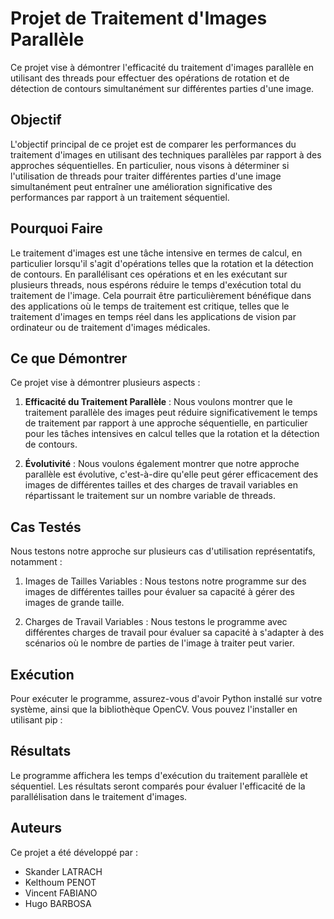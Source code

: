 # Projet de Traitement d'Images Parallèle

Ce projet vise à démontrer l'efficacité du traitement d'images parallèle en utilisant des threads pour effectuer des opérations de rotation et de détection de contours simultanément sur différentes parties d'une image.

## Objectif

L'objectif principal de ce projet est de comparer les performances du traitement d'images en utilisant des techniques parallèles par rapport à des approches séquentielles. En particulier, nous visons à déterminer si l'utilisation de threads pour traiter différentes parties d'une image simultanément peut entraîner une amélioration significative des performances par rapport à un traitement séquentiel.

## Pourquoi Faire

Le traitement d'images est une tâche intensive en termes de calcul, en particulier lorsqu'il s'agit d'opérations telles que la rotation et la détection de contours. En parallélisant ces opérations et en les exécutant sur plusieurs threads, nous espérons réduire le temps d'exécution total du traitement de l'image. Cela pourrait être particulièrement bénéfique dans des applications où le temps de traitement est critique, telles que le traitement d'images en temps réel dans les applications de vision par ordinateur ou de traitement d'images médicales.

## Ce que Démontrer

Ce projet vise à démontrer plusieurs aspects :

1. **Efficacité du Traitement Parallèle** : Nous voulons montrer que le traitement parallèle des images peut réduire significativement le temps de traitement par rapport à une approche séquentielle, en particulier pour les tâches intensives en calcul telles que la rotation et la détection de contours.

2. **Évolutivité** : Nous voulons également montrer que notre approche parallèle est évolutive, c'est-à-dire qu'elle peut gérer efficacement des images de différentes tailles et des charges de travail variables en répartissant le traitement sur un nombre variable de threads.

## Cas Testés

Nous testons notre approche sur plusieurs cas d'utilisation représentatifs, notamment :

1. Images de Tailles Variables : Nous testons notre programme sur des images de différentes tailles pour évaluer sa capacité à gérer des images de grande taille.

2. Charges de Travail Variables : Nous testons le programme avec différentes charges de travail pour évaluer sa capacité à s'adapter à des scénarios où le nombre de parties de l'image à traiter peut varier.

## Exécution

Pour exécuter le programme, assurez-vous d'avoir Python installé sur votre système, ainsi que la bibliothèque OpenCV. Vous pouvez l'installer en utilisant pip :

## Résultats

Le programme affichera les temps d'exécution du traitement parallèle et séquentiel. Les résultats seront comparés pour évaluer l'efficacité de la parallélisation dans le traitement d'images.

## Auteurs

Ce projet a été développé par :

- Skander LATRACH
- Kelthoum PENOT
- Vincent FABIANO
- Hugo BARBOSA


